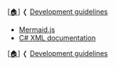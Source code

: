 [[🏠︎](https://github.com/APrettyCoolProgram)] ❬ [Development guidelines](../README.md)


<div align="center">

<picture>
  <source media="(prefers-color-scheme: light)" srcset="../../img/logo/apcp-logo-circle-256x256.png">
</picture>

<picture>
  <source media="(prefers-color-scheme: dark)" srcset="../../img/logo/apcp-logo-circle-256x256.png">
</picture>

</div>


* [Mermaid.js](mermaid-js.md)
* [C# XML documentation](csharp-xml-documentation.md)

[[🏠︎](https://github.com/APrettyCoolProgram)] ❬ [Development guidelines](../README.md)